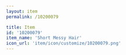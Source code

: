 ```yaml
---
layout: item
permalink: /10200079

title: Item
id: '10200079'
item_name: 'Short Messy Hair'
icon_url: 'item/icon/customize/10200079.png'
---
```


